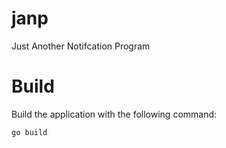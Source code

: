 # janp
Just Another Notifcation Program

# Build

Build the application with the following command:

`go build`
